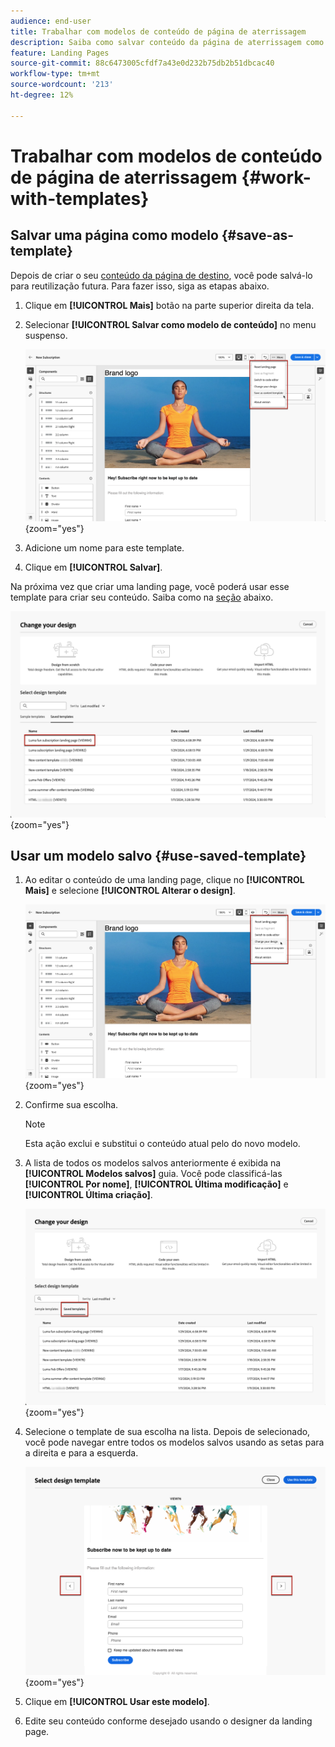 ```yaml
---
audience: end-user
title: Trabalhar com modelos de conteúdo de página de aterrissagem
description: Saiba como salvar conteúdo da página de aterrissagem como um modelo de design e reutilizá-lo no Campaign Web
feature: Landing Pages
source-git-commit: 88c6473005cfdf7a43e0d232b75db2b51dbcac40
workflow-type: tm+mt
source-wordcount: '213'
ht-degree: 12%

---
```


# Trabalhar com modelos de conteúdo de página de aterrissagem {#work-with-templates}

## Salvar uma página como modelo {#save-as-template}

Depois de criar o seu [conteúdo da página de destino](lp-content.md), você pode salvá-lo para reutilização futura. Para fazer isso, siga as etapas abaixo.

1. Clique em **[!UICONTROL Mais]** botão na parte superior direita da tela.

1. Selecionar **[!UICONTROL Salvar como modelo de conteúdo]** no menu suspenso.

   ![](assets/lp-save-as-template.png){zoom=&quot;yes&quot;}

1. Adicione um nome para este template.

1. Clique em **[!UICONTROL Salvar]**.

Na próxima vez que criar uma landing page, você poderá usar esse template para criar seu conteúdo. Saiba como na [seção](#use-saved-template) abaixo.

![](assets/lp-saved-template.png){zoom=&quot;yes&quot;}

## Usar um modelo salvo {#use-saved-template}

<!--Not for GA?-->

1. Ao editar o conteúdo de uma landing page, clique no **[!UICONTROL Mais]** e selecione **[!UICONTROL Alterar o design]**.

   ![](assets/lp-change-your-design.png){zoom=&quot;yes&quot;}

1. Confirme sua escolha.

   >[!NOTE]
   >
   >Esta ação exclui e substitui o conteúdo atual pelo do novo modelo.

1. A lista de todos os modelos salvos anteriormente é exibida na **[!UICONTROL Modelos salvos]** guia. Você pode classificá-las **[!UICONTROL Por nome]**, **[!UICONTROL Última modificação]** e **[!UICONTROL Última criação]**.

   ![](assets/lp-saved-templates.png){zoom=&quot;yes&quot;}

1. Selecione o template de sua escolha na lista. Depois de selecionado, você pode navegar entre todos os modelos salvos usando as setas para a direita e para a esquerda.

   ![](assets/lp-select-saved-template.png){zoom=&quot;yes&quot;}

1. Clique em **[!UICONTROL Usar este modelo]**.

1. Edite seu conteúdo conforme desejado usando o designer da landing page.

<!--Primary page templates and subpage templates are managed separately, meaning that you cannot use a primary page template to create a subpage, and vice versa. TBC in Web user interface-->
